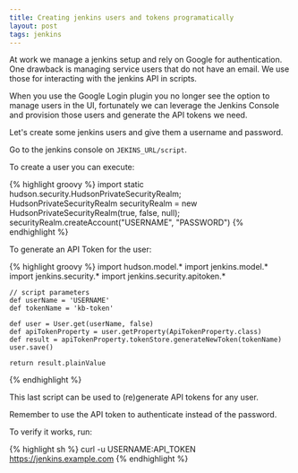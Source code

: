 ```yaml
---
title: Creating jenkins users and tokens programatically
layout: post
tags: jenkins
---
```


At work we manage a jenkins setup and rely on Google for
authentication. One drawback is managing service users that do not
have an email. We use those for interacting with the jenkins API in
scripts.

When you use the Google Login plugin you no longer see the option to
manage users in the UI, fortunately we can leverage the Jenkins
Console and provision those users and generate the API tokens we need.

Let's create some jenkins users and give them a username and password.

<!-- -**-END-**- -->

Go to the jenkins console on `JEKINS_URL/script`.

To create a user you can execute:

{% highlight groovy %}
    import static hudson.security.HudsonPrivateSecurityRealm;
    HudsonPrivateSecurityRealm securityRealm = new HudsonPrivateSecurityRealm(true, false, null);
    securityRealm.createAccount("USERNAME", "PASSWORD")
{% endhighlight %}

To generate an API Token for the user:

{% highlight groovy %}
    import hudson.model.*
    import jenkins.model.*
    import jenkins.security.*
    import jenkins.security.apitoken.*

    // script parameters
    def userName = 'USERNAME'
    def tokenName = 'kb-token'

    def user = User.get(userName, false)
    def apiTokenProperty = user.getProperty(ApiTokenProperty.class)
    def result = apiTokenProperty.tokenStore.generateNewToken(tokenName)
    user.save()

    return result.plainValue
{% endhighlight %}

This last script can be used to (re)generate API tokens for any user.

Remember to use the API token to authenticate instead of the password.

To verify it works, run:


{% highlight sh %}
    curl -u USERNAME:API_TOKEN https://jenkins.example.com
{% endhighlight %}
